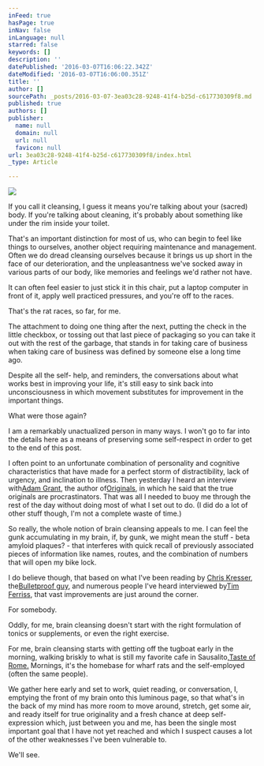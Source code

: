 ```yaml
---
inFeed: true
hasPage: true
inNav: false
inLanguage: null
starred: false
keywords: []
description: ''
datePublished: '2016-03-07T16:06:22.342Z'
dateModified: '2016-03-07T16:06:00.351Z'
title: ''
author: []
sourcePath: _posts/2016-03-07-3ea03c28-9248-41f4-b25d-c617730309f8.md
published: true
authors: []
publisher:
  name: null
  domain: null
  url: null
  favicon: null
url: 3ea03c28-9248-41f4-b25d-c617730309f8/index.html
_type: Article

---
```

![](https://the-grid-user-content.s3-us-west-2.amazonaws.com/53fc82b4-7e82-4277-b4c2-9282bc536806.jpg)

If you call it cleansing, I guess it means you're talking about your (sacred) body. If you're talking about cleaning, it's probably about something like under the rim inside your toilet.

That's an important distinction for most of us, who can begin to feel like things to ourselves, another object requiring maintenance and management. Often we do dread cleansing ourselves because it brings us up short in the face of our deterioration, and the unpleasantness we've socked away in various parts of our body, like memories and feelings we'd rather not have.

It can often feel easier to just stick it in this chair, put a laptop computer in front of it, apply well practiced pressures, and you're off to the races.

That's the rat races, so far, for me.

The attachment to doing one thing after the next, putting the check in the little checkbox, or tossing out that last piece of packaging so you can take it out with the rest of the garbage, that stands in for taking care of business when taking care of business was defined by someone else a long time ago.

Despite all the self- help, and reminders, the conversations about what works best in improving your life, it's still easy to sink back into unconsciousness in which movement substitutes for improvement in the important things.

What were those again?

I am a remarkably unactualized person in many ways.  I won't go to far into the details here as a means of preserving some self-respect in order to get to the end of this post.

I often point to an unfortunate combination of personality and cognitive characteristics that have made for a perfect storm of distractibility, lack of urgency, and inclination to illness. Then yesterday I heard an interview with[Adam Grant][0], the author of[Originals][1], in which he said that the true originals are procrastinators. That was all I needed to buoy me through the rest of the day without doing most of what I set out to do. (I did do a lot of other stuff though, I'm not a complete waste of time.)

So really, the whole notion of brain cleansing appeals to me.  I can feel the gunk accumulating in my brain, if, by gunk, we might mean the stuff - beta amyloid plaques? - that interferes with quick recall of previously associated pieces of information like names, routes, and the combination of numbers that will open my bike lock.

I do believe though, that based on what I've been reading by [Chris Kresser][2], the[Bulletproof guy][3], and numerous people I've heard interviewed by[Tim Ferriss][4], that vast improvements are just around the corner.

For somebody.

Oddly, for me, brain cleansing doesn't start with the right formulation of tonics or supplements, or even the right exercise.

For me, brain cleansing starts with getting off the tugboat early in the morning, walking briskly to what is still my favorite cafe in Sausalito,[Taste of Rome.][5] Mornings, it's the homebase for wharf rats and the self-employed (often the same people).

We gather here early and set to work, quiet reading, or conversation, I, emptying the front of my brain onto this luminous page, so that what's in the back of my mind has more room to move around, stretch, get some air, and ready itself for true originality and a fresh chance at deep self-expression which, just between you and me, has been the single most important goal that I have not yet reached and which I suspect causes a lot of the other weaknesses I've been vulnerable to.

We'll see.

[0]: http://www.adamgrant.net/
[1]: http://www.amazon.com/Originals-How-Non-Conformists-Move-World/dp/0525429565/ref=sr_1_1?ie=UTF8&qid=1457365693&sr=8-1&keywords=the+originals+book
[2]: http://chriskresser.com/
[3]: https://www.bulletproofexec.com/about-dave-asprey/
[4]: http://fourhourworkweek.com/podcast/
[5]: http://tasteofrome.co/